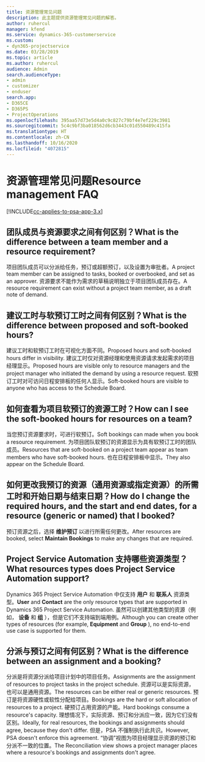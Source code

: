 ```yaml
---
title: 资源管理常见问题
description: 此主题提供资源管理常见问题的解答。
author: ruhercul
manager: kfend
ms.service: dynamics-365-customerservice
ms.custom:
- dyn365-projectservice
ms.date: 03/28/2019
ms.topic: article
ms.author: ruhercul
audience: Admin
search.audienceType:
- admin
- customizer
- enduser
search.app:
- D365CE
- D365PS
- ProjectOperations
ms.openlocfilehash: 395aa57d73e5d4a0c9c827c79bf4e7ef229c3981
ms.sourcegitcommit: 5c4c9bf3ba018562d6cb3443c01d550489c415fa
ms.translationtype: HT
ms.contentlocale: zh-CN
ms.lasthandoff: 10/16/2020
ms.locfileid: "4072815"
---
```

# <a name="resource-management-faq"></a><span data-ttu-id="9031f-103">资源管理常见问题</span><span class="sxs-lookup"><span data-stu-id="9031f-103">Resource management FAQ</span></span>

[!INCLUDE[cc-applies-to-psa-app-3.x](../includes/cc-applies-to-psa-app-3x.md)]

## <a name="what-is-the-difference-between-a-team-member-and-a-resource-requirement"></a><span data-ttu-id="9031f-104">团队成员与资源要求之间有何区别？</span><span class="sxs-lookup"><span data-stu-id="9031f-104">What is the difference between a team member and a resource requirement?</span></span>

<span data-ttu-id="9031f-105">项目团队成员可以分派给任务，预订或超额预订，以及设置为审批者。</span><span class="sxs-lookup"><span data-stu-id="9031f-105">A project team member can be assigned to tasks, booked or overbooked, and set as an approver.</span></span> <span data-ttu-id="9031f-106">资源要求不能作为需求的草稿说明独立于项目团队成员存在。</span><span class="sxs-lookup"><span data-stu-id="9031f-106">A resource requirement can exist without a project team member, as a draft note of demand.</span></span> 

## <a name="what-is-the-difference-between-proposed-and-soft-booked-hours"></a><span data-ttu-id="9031f-107">建议工时与软预订工时之间有何区别？</span><span class="sxs-lookup"><span data-stu-id="9031f-107">What is the difference between proposed and soft-booked hours?</span></span>

<span data-ttu-id="9031f-108">建议工时和软预订工时在可视化方面不同。</span><span class="sxs-lookup"><span data-stu-id="9031f-108">Proposed hours and soft-booked hours differ in visibility.</span></span> <span data-ttu-id="9031f-109">建议工时仅对资源经理和使用资源请求发起需求的项目经理显示。</span><span class="sxs-lookup"><span data-stu-id="9031f-109">Proposed hours are visible only to resource managers and the project manager who initiated the demand by using a resource request.</span></span> <span data-ttu-id="9031f-110">软预订工时对可访问日程安排板的任何人显示。</span><span class="sxs-lookup"><span data-stu-id="9031f-110">Soft-booked hours are visible to anyone who has access to the Schedule Board.</span></span>

## <a name="how-can-i-see-the-soft-booked-hours-for-resources-on-a-team"></a><span data-ttu-id="9031f-111">如何查看为项目软预订的资源工时？</span><span class="sxs-lookup"><span data-stu-id="9031f-111">How can I see the soft-booked hours for resources on a team?</span></span>

<span data-ttu-id="9031f-112">当您预订资源要求时，可进行软预订。</span><span class="sxs-lookup"><span data-stu-id="9031f-112">Soft bookings can made when you book a resource requirement.</span></span> <span data-ttu-id="9031f-113">为项目团队软预订的资源显示为具有软预订工时的团队成员。</span><span class="sxs-lookup"><span data-stu-id="9031f-113">Resources that are soft-booked on a project team appear as team members who have soft-booked hours.</span></span> <span data-ttu-id="9031f-114">也在日程安排板中显示。</span><span class="sxs-lookup"><span data-stu-id="9031f-114">They also appear on the Schedule Board.</span></span>

## <a name="how-do-i-change-the-required-hours-and-the-start-and-end-dates-for-a-resource-generic-or-named-that-i-booked"></a><span data-ttu-id="9031f-115">如何更改我预订的资源（通用资源或指定资源）的所需工时和开始日期与结束日期？</span><span class="sxs-lookup"><span data-stu-id="9031f-115">How do I change the required hours, and the start and end dates, for a resource (generic or named) that I booked?</span></span>

<span data-ttu-id="9031f-116">预订资源之后，选择 **维护预订** 以进行所需任何更改。</span><span class="sxs-lookup"><span data-stu-id="9031f-116">After resources are booked, select **Maintain Bookings** to make any changes that are required.</span></span>

## <a name="what-resources-types-does-project-service-automation-support"></a><span data-ttu-id="9031f-117">Project Service Automation 支持哪些资源类型？</span><span class="sxs-lookup"><span data-stu-id="9031f-117">What resources types does Project Service Automation support?</span></span>

<span data-ttu-id="9031f-118">Dynamics 365 Project Service Automation 中仅支持 **用户** 和 **联系人** 资源类型。</span><span class="sxs-lookup"><span data-stu-id="9031f-118">**User** and **Contact** are the only resource types that are supported in Dynamics 365 Project Service Automation.</span></span> <span data-ttu-id="9031f-119">虽然可以创建其他类型的资源（例如， **设备** 和 **组** ），但是它们不支持端到端用例。</span><span class="sxs-lookup"><span data-stu-id="9031f-119">Although you can create other types of resources (for example, **Equipment** and **Group** ), no end-to-end use case is supported for them.</span></span>

## <a name="what-is-the-difference-between-an-assignment-and-a-booking"></a><span data-ttu-id="9031f-120">分派与预订之间有何区别？</span><span class="sxs-lookup"><span data-stu-id="9031f-120">What is the difference between an assignment and a booking?</span></span>

<span data-ttu-id="9031f-121">分派是将资源分派给项目计划中的项目任务。</span><span class="sxs-lookup"><span data-stu-id="9031f-121">Assignments are the assignment of resources to project tasks in the project schedule.</span></span> <span data-ttu-id="9031f-122">资源可以是实际资源，也可以是通用资源。</span><span class="sxs-lookup"><span data-stu-id="9031f-122">The resources can be either real or generic resources.</span></span> <span data-ttu-id="9031f-123">预订是将资源硬性或软性分配给项目。</span><span class="sxs-lookup"><span data-stu-id="9031f-123">Bookings are the hard or soft allocation of resources to a project.</span></span> <span data-ttu-id="9031f-124">硬预订占用资源的产能。</span><span class="sxs-lookup"><span data-stu-id="9031f-124">Hard bookings consume a resource's capacity.</span></span> <span data-ttu-id="9031f-125">理想情况下，实际资源、预订和分派应一致，因为它们没有区别。</span><span class="sxs-lookup"><span data-stu-id="9031f-125">Ideally, for real resources, the bookings and assignments should agree, because they don't differ.</span></span> <span data-ttu-id="9031f-126">但是，PSA 不强制执行此共识。</span><span class="sxs-lookup"><span data-stu-id="9031f-126">However, PSA doesn't enforce this agreement.</span></span> <span data-ttu-id="9031f-127">“协调”视图为项目经理显示资源的预订和分派不一致的位置。</span><span class="sxs-lookup"><span data-stu-id="9031f-127">The Reconciliation view shows a project manager places where a resource's bookings and assignments don't agree.</span></span>
